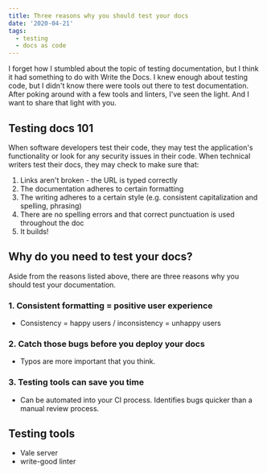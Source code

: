 ```yaml
---
title: Three reasons why you should test your docs
date: '2020-04-21'
tags:
  - testing
  - docs as code
---
```

I forget how I stumbled about the topic of testing documentation, but I think it had something to do with Write the Docs. I knew enough about testing code, but I didn't know there were tools out there to test documentation. After poking around with a few tools and linters, I've seen the light. And I want to share that light with you. 

## Testing docs 101

When software developers test their code, they may test the application's functionality or look for any security issues in their code. When technical writers test their docs, they may check to make sure that:

1. Links aren't broken - the URL is typed correctly
2. The documentation adheres to certain formatting
3. The writing adheres to a certain style (e.g. consistent capitalization and spelling, phrasing)
4. There are no spelling errors and that correct punctuation is used throughout the doc
5. It builds!

## Why do you need to test your docs?

Aside from the reasons listed above, there are three reasons why you should test your documentation. 

### 1. Consistent formatting = positive user experience

- Consistency = happy users / inconsistency = unhappy users

### 2. Catch those bugs before you deploy your docs

- Typos are more important that you think.

### 3. Testing tools can save you time

- Can be automated into your CI process. Identifies bugs quicker than a manual review process.

## Testing tools

- Vale server
- write-good linter


